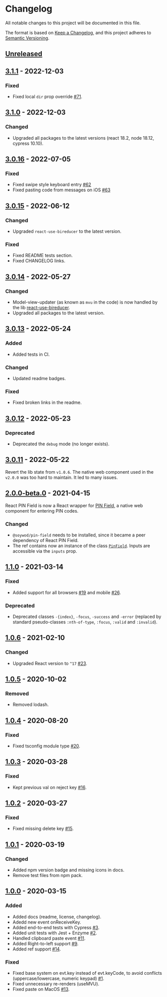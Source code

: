 # Changelog

All notable changes to this project will be documented in this file.

The format is based on [Keep a
Changelog](https://keepachangelog.com/en/1.0.0/), and this project
adheres to [Semantic Versioning](https://semver.org/spec/v2.0.0.html).

## [Unreleased]

## [3.1.1] - 2022-12-03

### Fixed

* Fixed local `dir` prop override [#71].

## [3.1.0] - 2022-12-03

### Changed

* Upgraded all packages to the latest versions (react 18.2, node
  18.12, cypress 10.10).

## [3.0.16] - 2022-07-05

### Fixed

* Fixed swipe style keyboard entry [#62]
* Fixed pasting code from messages on iOS [#63]

## [3.0.15] - 2022-06-12

### Changed

* Upgraded `react-use-bireducer` to the latest version.

### Fixed

* Fixed README tests section.
* Fixed CHANGELOG links.

## [3.0.14] - 2022-05-27

### Changed

* Model-view-updater (as known as `mvu` in the code) is now handled by
  the lib
  [react-use-bireducer](https://github.com/soywod/react-use-bireducer).
* Upgraded all packages to the latest version.

## [3.0.13] - 2022-05-24

### Added

* Added tests in CI.

### Changed

* Updated readme badges.

### Fixed

* Fixed broken links in the readme.

## [3.0.12] - 2022-05-23

### Deprecated

* Deprecated the `debug` mode (no longer exists).

## [3.0.11] - 2022-05-22

Revert the lib state from `v1.0.6`. The native web component used in
the `v2.0.0` was too hard to maintain. It led to many issues.

## [2.0.0-beta.0] - 2021-04-15

React PIN Field is now a React wrapper for [PIN
Field](https://github.com/soywod/pin-field), a native web component
for entering PIN codes.

### Changed

* `@soywod/pin-field` needs to be installed, since it became a peer
  dependency of React PIN Field.
* The ref contains now an instance of the class
  [`PinField`](https://github.com/soywod/pin-field/blob/master/lib/pin-field.ts).
  Inputs are accessible via the `inputs` prop.

## [1.1.0] - 2021-03-14

### Fixed

* Added support for all browsers [#19] and mobile [#26].

### Deprecated

* Deprecated classes `-{index}`, `-focus`, `-success` and `-error`
  (replaced by standard pseudo-classes `:nth-of-type`, `:focus`,
  `:valid` and `:invalid`).

## [1.0.6] - 2021-02-10

### Changed

* Upgraded React version to `^17` [#23].

## [1.0.5] - 2020-10-02

### Removed

* Removed lodash.

## [1.0.4] - 2020-08-20

### Fixed

* Fixed tsconfig module type [#20].

## [1.0.3] - 2020-03-28

### Fixed

* Kept previous val on reject key [#16].

## [1.0.2] - 2020-03-27

### Fixed

* Fixed missing delete key [#15].

## [1.0.1] - 2020-03-19

### Changed

* Added npm version badge and missing icons in docs.
* Remove test files from npm pack.

## [1.0.0] - 2020-03-15

### Added

* Added docs (readme, license, changelog).
* Adedd new event onReceiveKey.
* Added end-to-end tests with Cypress [#3].
* Added unit tests with Jest + Enzyme [#2].
* Handled clipboard paste event [#11].
* Added Right-to-left support [#9].
* Added ref support [#14].

### Fixed

* Fixed base system on evt.key instead of evt.keyCode, to avoid
  conflicts (uppercase/lowercase, numeric keypad) [#1].
* Fixed unnecessary re-renders (useMVU).
* Fixed paste on MacOS [#13].

[unreleased]: https://github.com/soywod/react-pin-field/compare/v3.1.1...HEAD
[3.1.1]: https://github.com/soywod/react-pin-field/compare/v3.1.0...v3.1.1
[3.1.0]: https://github.com/soywod/react-pin-field/compare/v3.0.16...v3.1.0
[3.0.16]: https://github.com/soywod/react-pin-field/compare/v3.0.15...v3.0.16
[3.0.15]: https://github.com/soywod/react-pin-field/compare/v3.0.14...v3.0.15
[3.0.14]: https://github.com/soywod/react-pin-field/compare/v3.0.13...v3.0.14
[3.0.13]: https://github.com/soywod/react-pin-field/compare/v3.0.12...v3.0.13
[3.0.12]: https://github.com/soywod/react-pin-field/compare/v3.0.11...v3.0.12
[3.0.11]: https://github.com/soywod/react-pin-field/compare/v2.0.0-beta.0...v3.0.11
[2.0.0-beta.0]: https://github.com/soywod/react-pin-field/compare/v1.1.0...v2.0.0-beta.0
[1.1.0]: https://github.com/soywod/react-pin-field/compare/v1.0.6...v1.1.0
[1.0.6]: https://github.com/soywod/react-pin-field/compare/v1.0.5...v1.0.6
[1.0.5]: https://github.com/soywod/react-pin-field/compare/v1.0.4...v1.0.5
[1.0.4]: https://github.com/soywod/react-pin-field/compare/v1.0.3...v1.0.4
[1.0.3]: https://github.com/soywod/react-pin-field/compare/v1.0.2...v1.0.3
[1.0.2]: https://github.com/soywod/react-pin-field/compare/v1.0.1...v1.0.2
[1.0.1]: https://github.com/soywod/react-pin-field/compare/v1.0.0...v1.0.1
[1.0.0]: https://github.com/soywod/react-pin-field/releases/tag/v1.0.0

[#1]: https://github.com/soywod/react-pin-field/issues/1
[#2]: https://github.com/soywod/react-pin-field/issues/2
[#3]: https://github.com/soywod/react-pin-field/issues/3
[#9]: https://github.com/soywod/react-pin-field/issues/9
[#11]: https://github.com/soywod/react-pin-field/issues/11
[#13]: https://github.com/soywod/react-pin-field/issues/13
[#14]: https://github.com/soywod/react-pin-field/issues/14
[#15]: https://github.com/soywod/react-pin-field/issues/15
[#16]: https://github.com/soywod/react-pin-field/issues/16
[#19]: https://github.com/soywod/react-pin-field/issues/19
[#20]: https://github.com/soywod/react-pin-field/issues/20
[#23]: https://github.com/soywod/react-pin-field/issues/23
[#26]: https://github.com/soywod/react-pin-field/issues/26
[#62]: https://github.com/soywod/react-pin-field/issues/62
[#63]: https://github.com/soywod/react-pin-field/issues/63
[#71]: https://github.com/soywod/react-pin-field/issues/71

